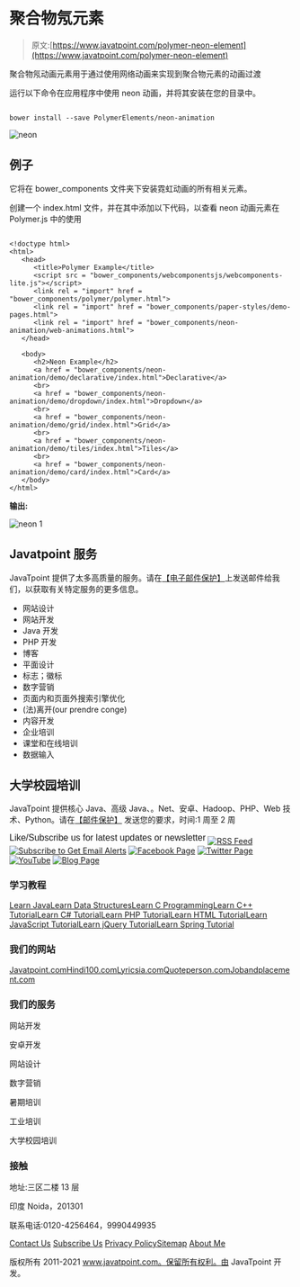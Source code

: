 # 聚合物氖元素

> 原文:[https://www.javatpoint.com/polymer-neon-element](https://www.javatpoint.com/polymer-neon-element)

聚合物氖动画元素用于通过使用网络动画来实现到聚合物元素的动画过渡

运行以下命令在应用程序中使用 neon 动画，并将其安装在您的目录中。

```

bower install --save PolymerElements/neon-animation

```

![neon](../Images/33f0d95be7f9222440b7c48ebc710125.png)

## 例子

它将在 bower_components 文件夹下安装霓虹动画的所有相关元素。

创建一个 index.html 文件，并在其中添加以下代码，以查看 neon 动画元素在 Polymer.js 中的使用

```

<!doctype html>
<html>
   <head>
      <title>Polymer Example</title>
      <script src = "bower_components/webcomponentsjs/webcomponents-lite.js"></script>
      <link rel = "import" href = "bower_components/polymer/polymer.html">
      <link rel = "import" href = "bower_components/paper-styles/demo-pages.html">
      <link rel = "import" href = "bower_components/neon-animation/web-animations.html">
   </head>

   <body>
      <h2>Neon Example</h2>
      <a href = "bower_components/neon-animation/demo/declarative/index.html">Declarative</a>
      <br>
      <a href = "bower_components/neon-animation/demo/dropdown/index.html">Dropdown</a>
      <br>
      <a href = "bower_components/neon-animation/demo/grid/index.html">Grid</a>
      <br>
      <a href = "bower_components/neon-animation/demo/tiles/index.html">Tiles</a>
      <br>
      <a href = "bower_components/neon-animation/demo/card/index.html">Card</a>
   </body>
</html>

```

**输出:**

![neon 1](../Images/b4f6278971bd4173b85a1c739aa1e11e.png)

## Javatpoint 服务

JavaTpoint 提供了太多高质量的服务。请在[【电子邮件保护】](/cdn-cgi/l/email-protection)上发送邮件给我们，以获取有关特定服务的更多信息。

*   网站设计
*   网站开发
*   Java 开发
*   PHP 开发
*   博客
*   平面设计
*   标志；徽标
*   数字营销
*   页面内和页面外搜索引擎优化
*   (法)离开(our prendre conge)
*   内容开发
*   企业培训
*   课堂和在线培训
*   数据输入

## 大学校园培训

JavaTpoint 提供核心 Java、高级 Java、。Net、安卓、Hadoop、PHP、Web 技术、Python。请在[【邮件保护】](/cdn-cgi/l/email-protection)
发送您的要求，时间:1 周至 2 周

<sup style="font:16px arial;">Like/Subscribe us for latest updates or newsletter</sup> [![RSS Feed](../Images/74840fb976305c833179560030887dfa.png)](https://feeds.feedburner.com/javatpointsonoo) [![Subscribe to Get Email Alerts](../Images/94d006b0803990dd16ffb3bf5b2695b9.png)](https://feedburner.google.com/fb/a/mailverify?uri=javatpointsonoo) [![Facebook Page](../Images/8a3daf29270763521da2ba8918b71df0.png)](https://www.facebook.com/javatpoint) [![Twitter Page](../Images/dc7e82581ee96f289802593ad1c3b2e0.png)](https://twitter.com/pagejavatpoint) [![YouTube](../Images/f49e9952c5b0b7ff4241edcfa4e1f4a2.png)](https://www.youtube.com/channel/UCUnYvQVCrJoFWZhKK3O2xLg) [![Blog Page](../Images/91cf352da098173d6896bcd25161c1cd.png)](https://javatpoint.blogspot.com)

<footer class="footer1">

### 学习教程

[Learn Java](https://www.javatpoint.com/java-tutorial)[Learn Data Structures](https://www.javatpoint.com/data-structure-tutorial)[Learn C Programming](https://www.javatpoint.com/c-programming-language-tutorial)[Learn C++ Tutorial](https://www.javatpoint.com/cpp-tutorial)[Learn C# Tutorial](https://www.javatpoint.com/c-sharp-tutorial)[Learn PHP Tutorial](https://www.javatpoint.com/php-tutorial)[Learn HTML Tutorial](https://www.javatpoint.com/html-tutorial)[Learn JavaScript Tutorial](https://www.javatpoint.com/javascript-tutorial)[Learn jQuery Tutorial](https://www.javatpoint.com/jquery-tutorial)[Learn Spring Tutorial](https://www.javatpoint.com/spring-tutorial)

### 我们的网站

[Javatpoint.com](https://www.javatpoint.com)[Hindi100.com](https://www.hindi100.com)[Lyricsia.com](https://www.lyricsia.com)[Quoteperson.com](https://www.quoteperson.com)[Jobandplacement.com](https://www.jobandplacement.com)

### 我们的服务

网站开发

安卓开发

网站设计

数字营销

暑期培训

工业培训

大学校园培训

### 接触

地址:三区二楼 13 层

印度 Noida，201301

联系电话:0120-4256464，9990449935

[Contact Us](https://www.javatpoint.com/contact-us) [Subscribe Us](https://www.javatpoint.com/subscribe.jsp) [Privacy Policy](https://www.javatpoint.com/privacy-policy)[Sitemap](https://www.javatpoint.com/sitemap.xml)
[About Me](https://www.javatpoint.com/sonoo-jaiswal)</footer>

<footer class="footer2">

版权所有 2011-2021 www.javatpoint.com。保留所有权利。由 JavaTpoint 开发。

</footer>